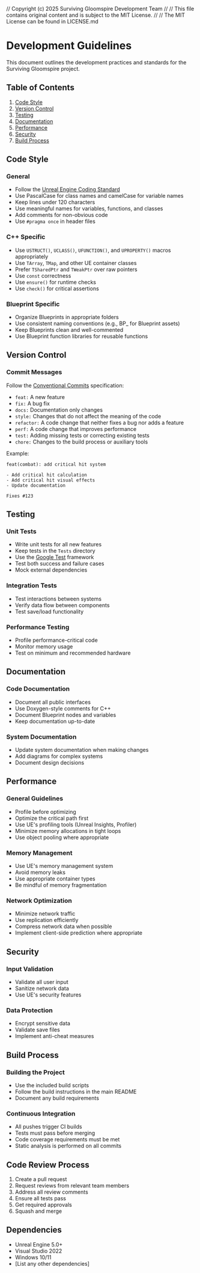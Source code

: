 // Copyright (c) 2025 Surviving Gloomspire Development Team
// 
// This file contains original content and is subject to the MIT License.
// 
// The MIT License can be found in LICENSE.md

# Development Guidelines

This document outlines the development practices and standards for the Surviving Gloomspire project.

## Table of Contents
1. [Code Style](#code-style)
2. [Version Control](#_version_control)
3. [Testing](#testing)
4. [Documentation](#documentation)
5. [Performance](#performance)
6. [Security](#security)
7. [Build Process](#build-process)

## Code Style

### General
- Follow the [Unreal Engine Coding Standard](https://docs.unrealengine.com/5.0/en-US/epic-cplusplus-coding-standard-for-unreal-engine/)
- Use PascalCase for class names and camelCase for variable names
- Keep lines under 120 characters
- Use meaningful names for variables, functions, and classes
- Add comments for non-obvious code
- Use `#pragma once` in header files

### C++ Specific
- Use `USTRUCT()`, `UCLASS()`, `UFUNCTION()`, and `UPROPERTY()` macros appropriately
- Use `TArray`, `TMap`, and other UE container classes
- Prefer `TSharedPtr` and `TWeakPtr` over raw pointers
- Use `const` correctness
- Use `ensure()` for runtime checks
- Use `check()` for critical assertions

### Blueprint Specific
- Organize Blueprints in appropriate folders
- Use consistent naming conventions (e.g., BP_ for Blueprint assets)
- Keep Blueprints clean and well-commented
- Use Blueprint function libraries for reusable functions

## Version Control

### Commit Messages
Follow the [Conventional Commits](https://www.conventionalcommits.org/) specification:
- `feat:` A new feature
- `fix:` A bug fix
- `docs:` Documentation only changes
- `style:` Changes that do not affect the meaning of the code
- `refactor:` A code change that neither fixes a bug nor adds a feature
- `perf:` A code change that improves performance
- `test:` Adding missing tests or correcting existing tests
- `chore:` Changes to the build process or auxiliary tools

Example:
```
feat(combat): add critical hit system

- Add critical hit calculation
- Add critical hit visual effects
- Update documentation

Fixes #123
```

## Testing

### Unit Tests
- Write unit tests for all new features
- Keep tests in the `Tests` directory
- Use the [Google Test](https://github.com/google/googletest) framework
- Test both success and failure cases
- Mock external dependencies

### Integration Tests
- Test interactions between systems
- Verify data flow between components
- Test save/load functionality

### Performance Testing
- Profile performance-critical code
- Monitor memory usage
- Test on minimum and recommended hardware

## Documentation

### Code Documentation
- Document all public interfaces
- Use Doxygen-style comments for C++
- Document Blueprint nodes and variables
- Keep documentation up-to-date

### System Documentation
- Update system documentation when making changes
- Add diagrams for complex systems
- Document design decisions

## Performance

### General Guidelines
- Profile before optimizing
- Optimize the critical path first
- Use UE's profiling tools (Unreal Insights, Profiler)
- Minimize memory allocations in tight loops
- Use object pooling where appropriate

### Memory Management
- Use UE's memory management system
- Avoid memory leaks
- Use appropriate container types
- Be mindful of memory fragmentation

### Network Optimization
- Minimize network traffic
- Use replication efficiently
- Compress network data when possible
- Implement client-side prediction where appropriate

## Security

### Input Validation
- Validate all user input
- Sanitize network data
- Use UE's security features

### Data Protection
- Encrypt sensitive data
- Validate save files
- Implement anti-cheat measures

## Build Process

### Building the Project
- Use the included build scripts
- Follow the build instructions in the main README
- Document any build requirements

### Continuous Integration
- All pushes trigger CI builds
- Tests must pass before merging
- Code coverage requirements must be met
- Static analysis is performed on all commits

## Code Review Process

1. Create a pull request
2. Request reviews from relevant team members
3. Address all review comments
4. Ensure all tests pass
5. Get required approvals
6. Squash and merge

## Dependencies

- Unreal Engine 5.0+
- Visual Studio 2022
- Windows 10/11
- [List any other dependencies]
